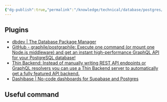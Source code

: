 ```yaml
---
{"dg-publish":true,"permalink":"/knowledge/technical/database/postgres/","noteIcon":""}
---
```


## Plugins
- [dbdev | The Database Package Manager](https://database.dev/)
- [GitHub - graphile/postgraphile: Execute one command (or mount one Node.js middleware) and get an instant high-performance GraphQL API for your PostgreSQL database!](https://github.com/graphile/postgraphile)
- [Thin Backend: Instead of manually writing REST API endpoints or GraphQL resolvers you can use a Thin Backend server to automatically get a fully featured API backend.](https://thin.dev/)
- [Dashibase | No-code dashboards for Supabase and Postgres](https://dashibase.com/)
## Useful command

